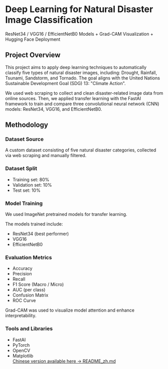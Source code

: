 # Deep Learning for Natural Disaster Image Classification  
ResNet34 / VGG16 / EfficientNetB0 Models + Grad-CAM Visualization + Hugging Face Deployment

## Project Overview

This project aims to apply deep learning techniques to automatically classify five types of natural disaster images, including: Drought, Rainfall, Tsunami, Sandstorm, and Tornado. The goal aligns with the United Nations Sustainable Development Goal (SDG) 13: "Climate Action".

We used web scraping to collect and clean disaster-related image data from online sources. Then, we applied transfer learning with the FastAI framework to train and compare three convolutional neural network (CNN) models: ResNet34, VGG16, and EfficientNetB0.

## Methodology

### Dataset Source
A custom dataset consisting of five natural disaster categories, collected via web scraping and manually filtered.

### Dataset Split
- Training set: 80%  
- Validation set: 10%  
- Test set: 10%  

### Model Training
We used ImageNet pretrained models for transfer learning.

The models trained include:
- ResNet34 (best performer)
- VGG16
- EfficientNetB0

### Evaluation Metrics
- Accuracy  
- Precision  
- Recall  
- F1 Score (Macro / Micro)  
- AUC (per class)  
- Confusion Matrix  
- ROC Curve  

Grad-CAM was used to visualize model attention and enhance interpretability.

### Tools and Libraries
- FastAI  
- PyTorch  
- OpenCV  
- Matplotlib  
[Chinese version available here → README_zh.md](./README_zh.md)
